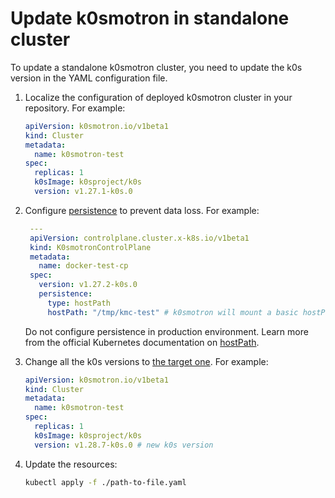 # Update k0smotron in standalone cluster

To update a standalone k0smotron cluster, you need to update the k0s version
in the YAML configuration file.

1. Localize the configuration of deployed k0smotron cluster in your repository. For example:

    ```yaml
    apiVersion: k0smotron.io/v1beta1
    kind: Cluster
    metadata:
      name: k0smotron-test
    spec:
      replicas: 1
      k0sImage: k0sproject/k0s
      version: v1.27.1-k0s.0
    ```

2. Configure [persistence](https://docs.k0smotron.io/stable/resource-reference/#clusterspecpersistence)
to prevent data loss. For example:

   ```yaml
    ---
    apiVersion: controlplane.cluster.x-k8s.io/v1beta1
    kind: K0smotronControlPlane
    metadata:
      name: docker-test-cp
    spec:
      version: v1.27.2-k0s.0
      persistence:
        type: hostPath
        hostPath: "/tmp/kmc-test" # k0smotron will mount a basic hostPath volume to avoid data loss.
   ```

   Do not configure persistence in production environment. 
   Learn more from the official Kubernetes documentation on [hostPath](https://kubernetes.io/docs/concepts/storage/volumes/#hostpath).

3. Change all the k0s versions to
[the target one](https://docs.k0sproject.io/v1.29.2+k0s.0/releases/#k0s-release-and-support-model). For example:

    ```yaml
    apiVersion: k0smotron.io/v1beta1
    kind: Cluster
    metadata:
      name: k0smotron-test
    spec:
      replicas: 1
      k0sImage: k0sproject/k0s
      version: v1.28.7-k0s.0 # new k0s version
    ```

4. Update the resources:

   ```bash
   kubectl apply -f ./path-to-file.yaml
   ```
